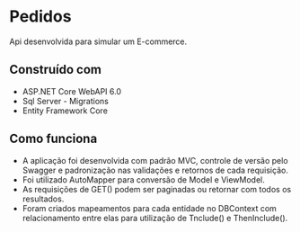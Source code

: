# Pedidos

Api desenvolvida para simular um E-commerce.

## Construído com
- ASP.NET Core WebAPI 6.0
- Sql Server - Migrations
- Entity Framework Core

## Como funciona

- A aplicação foi desenvolvida com padrão MVC, controle de versão pelo Swagger e padronização nas validações e retornos de cada requisição.
- Foi utilizado AutoMapper para conversão de Model e ViewModel.
- As requisições de GET() podem ser paginadas ou retornar com todos os resultados.
- Foram criados mapeamentos para cada entidade no DBContext com relacionamento entre elas para utilização de Tnclude() e ThenInclude().
